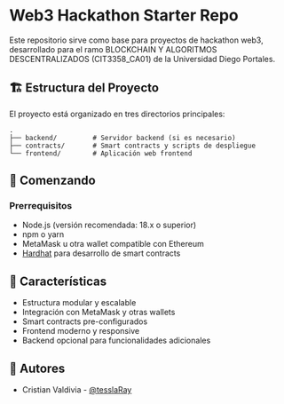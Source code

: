 # Web3 Hackathon Starter Repo

Este repositorio sirve como base para proyectos de hackathon web3, desarrollado para el ramo BLOCKCHAIN Y ALGORITMOS DESCENTRALIZADOS (CIT3358_CA01) de la Universidad Diego Portales.

## 🏗️ Estructura del Proyecto

El proyecto está organizado en tres directorios principales:

```
.
├── backend/         # Servidor backend (si es necesario)
├── contracts/       # Smart contracts y scripts de despliegue
└── frontend/        # Aplicación web frontend
```

## 🚀 Comenzando

### Prerrequisitos

- Node.js (versión recomendada: 18.x o superior)
- npm o yarn
- MetaMask u otra wallet compatible con Ethereum
- [Hardhat](https://hardhat.org/) para desarrollo de smart contracts

## 📝 Características

- Estructura modular y escalable
- Integración con MetaMask y otras wallets
- Smart contracts pre-configurados
- Frontend moderno y responsive
- Backend opcional para funcionalidades adicionales

## 👥 Autores

- Cristian Valdivia - [@tesslaRay](https://github.com/TesslaRay)
